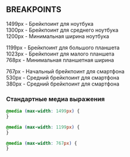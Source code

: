 ## BREAKPOINTS

1499px - Брейкпоинт для ноутбука  
1300px - Брейкпоинт для среднего ноутбука  
1200px - Минимальная ширина ноутбука

1199px - Брейкпоинт для большого планшета  
1023px - Брейкпоинт для малого планшета  
768px - Минимальная планшетная ширина

767px - Начальный брейкпоинт для смартфона  
530px - Средний брейкпоинт для смартфона  
380px - Средний брейкпоинт для смартфона

### Стандартные медиа выражения

```css
@media (max-width: 1499px) {
}

@media (max-width: 1199px) {
}

@media (max-width: 767px) {
}
```
